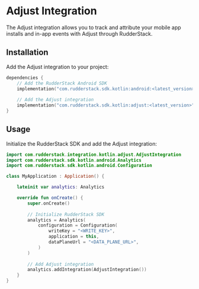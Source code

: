 # Adjust Integration

The Adjust integration allows you to track and attribute your mobile app installs and in-app events with Adjust through RudderStack.

## Installation

Add the Adjust integration to your project:

```kotlin
dependencies {
    // Add the RudderStack Android SDK
    implementation("com.rudderstack.sdk.kotlin:android:<latest_version>")
    
    // Add the Adjust integration
    implementation("com.rudderstack.sdk.kotlin:adjust:<latest_version>")
}
```

## Usage

Initialize the RudderStack SDK and add the Adjust integration:

```kotlin
import com.rudderstack.integration.kotlin.adjust.AdjustIntegration
import com.rudderstack.sdk.kotlin.android.Analytics
import com.rudderstack.sdk.kotlin.android.Configuration

class MyApplication : Application() {

    lateinit var analytics: Analytics

    override fun onCreate() {
        super.onCreate()
        
        // Initialize RudderStack SDK
        analytics = Analytics(
            configuration = Configuration(
                writeKey = "<WRITE_KEY>",
                application = this,
                dataPlaneUrl = "<DATA_PLANE_URL>",
            )
        )
        
        // Add Adjust integration
        analytics.addIntegration(AdjustIntegration())
    }
}
```
